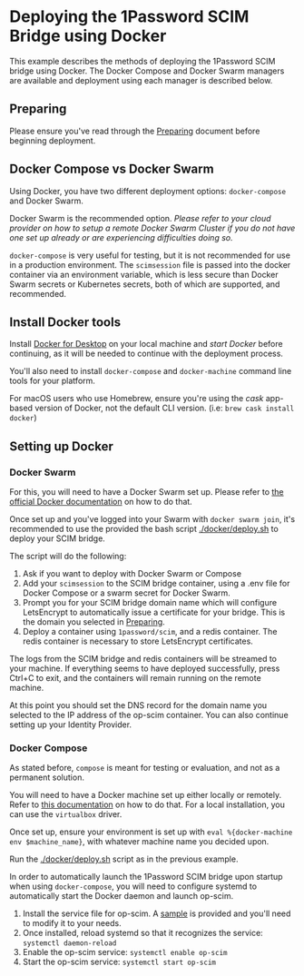 # Deploying the 1Password SCIM Bridge using Docker

This example describes the methods of deploying the 1Password SCIM bridge using Docker. The Docker Compose and Docker Swarm managers are available and deployment using each manager is described below.

## Preparing

Please ensure you've read through the [Preparing](https://github.com/1Password/scim-examples/tree/master/PREPARING.md) document before beginning deployment.

## Docker Compose vs Docker Swarm

Using Docker, you have two different deployment options: `docker-compose` and Docker Swarm.

Docker Swarm is the recommended option. _Please refer to your cloud provider on how to setup a remote Docker Swarm Cluster if you do not have one set up already or are experiencing difficulties doing so._

`docker-compose` is very useful for testing, but it is not recommended for use in a production environment. The `scimsession` file is passed into the docker container via an environment variable, which is less secure than Docker Swarm secrets or Kubernetes secrets, both of which are supported, and recommended.


## Install Docker tools

Install [Docker for Desktop](https://www.docker.com/products/docker-desktop) on your local machine and _start Docker_ before continuing, as it will be needed to continue with the deployment process.

You'll also need to install `docker-compose` and `docker-machine` command line tools for your platform.

For macOS users who use Homebrew, ensure you're using the _cask_ app-based version of Docker, not the default CLI version. (i.e: `brew cask install docker`)


## Setting up Docker




### Docker Swarm

For this, you will need to have a Docker Swarm set up. Please refer to [the official Docker documentation](https://docs.docker.com/engine/swarm/swarm-tutorial/create-swarm/) on how to do that.

Once set up and you've logged into your Swarm with `docker swarm join`, it's recommended to use the provided the bash script [./docker/deploy.sh](deploy.sh) to deploy your SCIM bridge.

The script will do the following:

1. Ask if you want to deploy with Docker Swarm or Compose
2. Add your `scimsession` to the SCIM bridge container, using a .env file for Docker Compose or a swarm secret for Docker Swarm.
3. Prompt you for your SCIM bridge domain name which will configure LetsEncrypt to automatically issue a certificate for your bridge. This is the domain you selected in [Preparing](https://github.com/1Password/scim-examples/tree/master/PREPARING.md).
4. Deploy a container using `1password/scim`, and a redis container. The redis container is necessary to store LetsEncrypt certificates.

The logs from the SCIM bridge and redis containers will be streamed to your machine. If everything seems to have deployed successfully, press Ctrl+C to exit, and the containers will remain running on the remote machine.

At this point you should set the DNS record for the domain name you selected to the IP address of the op-scim container. You can also continue setting up your Identity Provider.


### Docker Compose

As stated before, `compose` is meant for testing or evaluation, and not as a permanent solution.

You will need to have a Docker machine set up either locally or remotely. Refer to [this documentation](https://docs.docker.com/machine/reference/create/) on how to do that. For a local installation, you can use the `virtualbox` driver.

Once set up, ensure your environment is set up with `eval %{docker-machine env $machine_name}`, with whatever machine name you decided upon.

Run the [./docker/deploy.sh](deploy.sh) script as in the previous example.

In order to automatically launch the 1Password SCIM bridge upon startup when using `docker-compose`, you will need to configure systemd to automatically start the Docker daemon and launch op-scim.

1. Install the service file for op-scim. A [sample](compose/op-scim.service) is provided and you'll need to modify it to your needs.
2. Once installed, reload systemd so that it recognizes the service: `systemctl daemon-reload`
3. Enable the op-scim service: `systemctl enable op-scim`
4. Start the op-scim service: `systemctl start op-scim`

